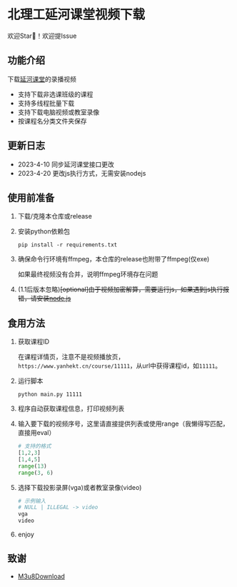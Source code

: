 # 北理工延河课堂视频下载

欢迎Star🌟！欢迎提Issue

## 功能介绍

下载[延河课堂](https://www.yanhekt.cn/)的录播视频

- 支持下载非选课班级的课程
- 支持多线程批量下载
- 支持下载电脑视频或教室录像
- 按课程名分类文件夹保存

## 更新日志

- 2023-4-10 同步延河课堂接口更改
- 2023-4-20 更改js执行方式，无需安装nodejs

## 使用前准备

1. 下载/克隆本仓库或release

2. 安装python依赖包

   ```shell
   pip install -r requirements.txt
   ```

3. 确保命令行环境有ffmpeg，本仓库的release也附带了ffmpeg(仅exe)

   如果最终视频没有合并，说明ffmpeg环境存在问题

4. (1.1后版本忽略)~~[optional]由于视频加密解算，需要运行js，如果遇到js执行报错，请安装[node.js](https://nodejs.org/en)~~

## 食用方法

1. 获取课程ID

   在课程详情页，注意不是视频播放页，`https://www.yanhekt.cn/course/11111`，从url中获得课程id，如`11111`。

2. 运行脚本

   ```
   python main.py 11111 
   ```

3. 程序自动获取课程信息，打印视频列表

4. 输入要下载的视频序号，这里请直接提供列表或使用range（我懒得写匹配，直接用eval）

   ```python
   # 支持的格式
   [1,2,3]
   [1,4,5]
   range(13)
   range(3, 6)
   ```

5. 选择下载投影录屏(vga)或者教室录像(video)

   ```python
   # 示例输入
   # NULL | ILLEGAL -> video
   vga
   video
   ```

6. enjoy



## 致谢

- [M3u8Download](https://github.com/anwenzen/M3u8Download)
